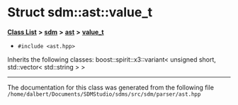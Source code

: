 
<NavBar active_item_id="2"/>

# Struct sdm::ast::value\_t


[**Class List**](annotated.md) **>** [**sdm**](namespacesdm.md) **>** [**ast**](namespacesdm_1_1ast.md) **>** [**value\_t**](structsdm_1_1ast_1_1value__t.md)





* `#include <ast.hpp>`



Inherits the following classes: boost::spirit::x3::variant< unsigned short, std::vector< std::string > >





















------------------------------
The documentation for this class was generated from the following file `/home/dalbert/Documents/SDMStudio/sdms/src/sdm/parser/ast.hpp`